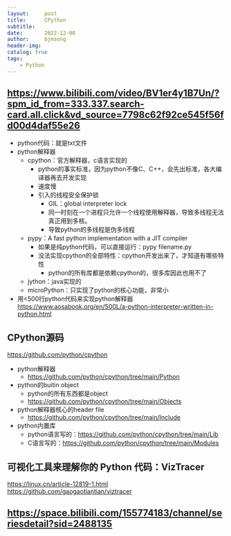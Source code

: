 ```yaml
---
layout:     post
title:      CPython
subtitle:   
date:       2022-12-08
author:     bjmsong
header-img: 
catalog: true
tags:
    - Python
---
```

## https://www.bilibili.com/video/BV1er4y1B7Un/?spm_id_from=333.337.search-card.all.click&vd_source=7798c62f92ce545f56fd00d4daf55e26
- python代码：就是txt文件
- python解释器
    - cpython：官方解释器，c语言实现的
        - python的事实标准，因为python不像C、C++，会先出标准，各大编译器再去开发实现
        - 速度慢
        - 引入的线程安全保护锁
            - GIL：global interpreter lock
            - 同一时刻在一个进程只允许一个线程使用解释器，导致多线程无法真正用到多核。
            - 导致python的多线程是伪多线程
    - pypy：A fast python implementation with a JIT compiler
        - 如果是纯python代码，可以直接运行：pypy filename.py
        - 没法实现cpython的全部特性：cpython开发出来了，才知道有哪些特性
            - python的所有库都是依赖cpython的，很多库因此也用不了
    - jython：java实现的
    - microPython：只实现了python的核心功能，非常小
- 用<500行python代码来实现python解释器 
https://www.aosabook.org/en/500L/a-python-interpreter-written-in-python.html

## CPython源码
https://github.com/python/cpython
- python解释器
    - https://github.com/python/cpython/tree/main/Python
- python的buitin object
    - python的所有东西都是object
    - https://github.com/python/cpython/tree/main/Objects
- python解释器核心的header file
    - https://github.com/python/cpython/tree/main/Include
- python内置库
    - python语言写的：https://github.com/python/cpython/tree/main/Lib
    - C语言写的：https://github.com/python/cpython/tree/main/Modules


## 可视化工具来理解你的 Python 代码：VizTracer 
https://linux.cn/article-12819-1.html
https://github.com/gaogaotiantian/viztracer


## https://space.bilibili.com/155774183/channel/seriesdetail?sid=2488135